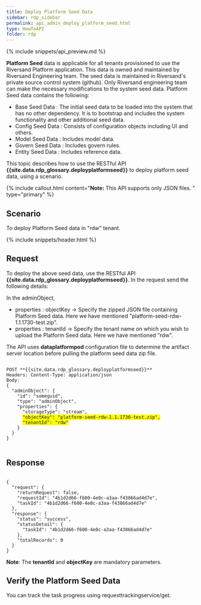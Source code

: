 ```yaml
---
title: Deploy Platform Seed Data
sidebar: rdp_sidebar
permalink: api_admin_deploy_platform_seed.html
type: HowToAPI
folder: rdp
---
```


{% include snippets/api_preview.md %}

**Platform Seed** data is applicable for all tenants provisioned to use the Riversand Platform application. This data is owned and maintained by Riversand Engineering team. The seed data is maintained in Riversand's private source control system (github). Only Riversand engineering team can make the necessary modifications to the system seed data. Platform Seed data contains the following:

* Base Seed Data : The initial seed data to be loaded into the system that has no other dependency. It is to bootstrap and includes the system functionality and other additional seed data.
* Config Seed Data : Consists of configuration objects including UI and others.
* Model Seed Data : Includes model data.
* Govern Seed Data : Includes govern rules.
* Entity Seed Data : Includes reference data.

This topic describes how to use the RESTful API **{{site.data.rdp_glossary.deployplatformseed}}** to deploy platform seed data, using a scenario.

{% include callout.html content="**Note:** This API supports only JSON files.
" type="primary" %}

## Scenario

To deploy Platform Seed data in "rdw" tenant.

{% include snippets/header.html %}

## Request

To deploy the above seed data, use the RESTful API **{{site.data.rdp_glossary.deployplatformseed}}**. In the request send the following details:

In the adminObject,
* properties : objectKey -> Specify the zipped JSON file containing Platform Seed data. Here we have mentioned "platform-seed-rdw-1.1.1730-test.zip".
* properties : tenantId -> Specify the tenant name on which you wish to upload the Platform Seed data. Here we have mentioned "rdw".

The API uses **dataplatformpod** configuration file to determine the artifact server location before pulling the platform seed data zip file. 

<pre>
<code>
POST **{{site.data.rdp_glossary.deployplatformseed}}**
Headers: Content-Type: application/json
Body:
{
  "adminObject": {
    "id": "someguid",
    "type": "adminObject",
    "properties": {
      "storageType": "stream",
      <span style="background-color: #FFFF00">"objectKey": "platform-seed-rdw-1.1.1730-test.zip",</span>
      <span style="background-color: #FFFF00">"tenantId": "rdw"</span>
    }
  }
}
</code>
</pre>

## Response 

<pre><code>
{
  "request": {
    "returnRequest": false,
    "requestId": "4b1d2d66-f600-4e0c-a3aa-f43866ad4d7e",
    "taskId": "4b1d2d66-f600-4e0c-a3aa-f43866ad4d7e"
  },
  "response": {
    "status": "success",
    "statusDetail": {
      "taskId": "4b1d2d66-f600-4e0c-a3aa-f43866ad4d7e"
    },
    "totalRecords": 0
  }
}
</code></pre>


**Note**: The **tenantId** and **objectKey** are mandatory parameters.

## Verify the Platform Seed Data

You can track the task progress using requesttrackingservice/get.